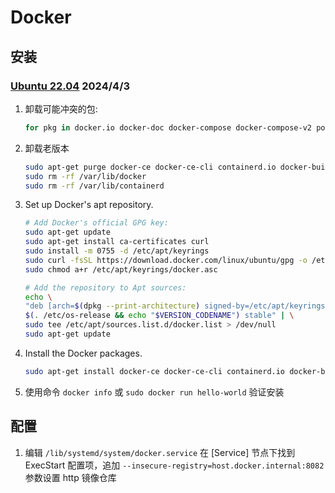 # Docker

## 安装

### [Ubuntu 22.04](https://docs.docker.com/engine/install/ubuntu/) 2024/4/3

1. 卸载可能冲突的包:

   ```sh
   for pkg in docker.io docker-doc docker-compose docker-compose-v2 podman-docker containerd runc; do sudo apt-get remove $pkg; done
   ```

1. 卸载老版本

   ```sh
   sudo apt-get purge docker-ce docker-ce-cli containerd.io docker-buildx-plugin docker-compose-plugin docker-ce-rootless-extras
   sudo rm -rf /var/lib/docker
   sudo rm -rf /var/lib/containerd
   ```

1. Set up Docker's apt repository.

   ```sh
   # Add Docker's official GPG key:
   sudo apt-get update
   sudo apt-get install ca-certificates curl
   sudo install -m 0755 -d /etc/apt/keyrings
   sudo curl -fsSL https://download.docker.com/linux/ubuntu/gpg -o /etc/apt/keyrings/docker.asc
   sudo chmod a+r /etc/apt/keyrings/docker.asc

   # Add the repository to Apt sources:
   echo \
   "deb [arch=$(dpkg --print-architecture) signed-by=/etc/apt/keyrings/docker.asc] https://download.docker.com/linux/ubuntu \
   $(. /etc/os-release && echo "$VERSION_CODENAME") stable" | \
   sudo tee /etc/apt/sources.list.d/docker.list > /dev/null
   sudo apt-get update
   ```

1. Install the Docker packages.

   ```sh
   sudo apt-get install docker-ce docker-ce-cli containerd.io docker-buildx-plugin docker-compose-plugin
   ```

1. 使用命令 `docker info` 或 `sudo docker run hello-world` 验证安装

## 配置

1. 编辑 `/lib/systemd/system/docker.service` 在 [Service] 节点下找到 ExecStart 配置项，追加 `--insecure-registry=host.docker.internal:8082` 参数设置 http 镜像仓库
